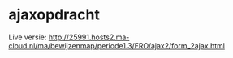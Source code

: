 # ajaxopdracht

Live versie: http://25991.hosts2.ma-cloud.nl/ma/bewijzenmap/periode1.3/FRO/ajax2/form_2ajax.html
